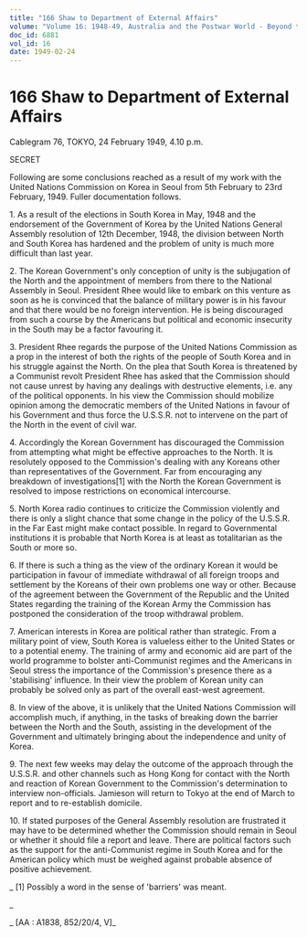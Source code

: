 ```yaml
---
title: "166 Shaw to Department of External Affairs"
volume: "Volume 16: 1948-49, Australia and the Postwar World - Beyond the Region"
doc_id: 6881
vol_id: 16
date: 1949-02-24
---
```


# 166 Shaw to Department of External Affairs

Cablegram 76, TOKYO, 24 February 1949, 4.10 p.m.

SECRET

Following are some conclusions reached as a result of my work with the United Nations Commission on Korea in Seoul from 5th February to 23rd February, 1949. Fuller documentation follows.

1\. As a result of the elections in South Korea in May, 1948 and the endorsement of the Government of Korea by the United Nations General Assembly resolution of 12th December, 1948, the division between North and South Korea has hardened and the problem of unity is much more difficult than last year.

2\. The Korean Government's only conception of unity is the subjugation of the North and the appointment of members from there to the National Assembly in Seoul. President Rhee would like to embark on this venture as soon as he is convinced that the balance of military power is in his favour and that there would be no foreign intervention. He is being discouraged from such a course by the Americans but political and economic insecurity in the South may be a factor favouring it.

3\. President Rhee regards the purpose of the United Nations Commission as a prop in the interest of both the rights of the people of South Korea and in his struggle against the North. On the plea that South Korea is threatened by a Communist revolt President Rhee has asked that the Commission should not cause unrest by having any dealings with destructive elements, i.e. any of the political opponents. In his view the Commission should mobilize opinion among the democratic members of the United Nations in favour of his Government and thus force the U.S.S.R. not to intervene on the part of the North in the event of civil war.

4\. Accordingly the Korean Government has discouraged the Commission from attempting what might be effective approaches to the North. It is resolutely opposed to the Commission's dealing with any Koreans other than representatives of the Government. Far from encouraging any breakdown of investigations[1] with the North the Korean Government is resolved to impose restrictions on economical intercourse.

5\. North Korea radio continues to criticize the Commission violently and there is only a slight chance that some change in the policy of the U.S.S.R. in the Far East might make contact possible. In regard to Governmental institutions it is probable that North Korea is at least as totalitarian as the South or more so.

6\. If there is such a thing as the view of the ordinary Korean it would be participation in favour of immediate withdrawal of all foreign troops and settlement by the Koreans of their own problems one way or other. Because of the agreement between the Government of the Republic and the United States regarding the training of the Korean Army the Commission has postponed the consideration of the troop withdrawal problem.

7\. American interests in Korea are political rather than strategic. From a military point of view, South Korea is valueless either to the United States or to a potential enemy. The training of army and economic aid are part of the world programme to bolster anti-Communist regimes and the Americans in Seoul stress the importance of the Commission's presence there as a 'stabilising' influence. In their view the problem of Korean unity can probably be solved only as part of the overall east-west agreement.

8\. In view of the above, it is unlikely that the United Nations Commission will accomplish much, if anything, in the tasks of breaking down the barrier between the North and the South, assisting in the development of the Government and ultimately bringing about the independence and unity of Korea.

9\. The next few weeks may delay the outcome of the approach through the U.S.S.R. and other channels such as Hong Kong for contact with the North and reaction of Korean Government to the Commission's determination to interview non-officials. Jamieson will return to Tokyo at the end of March to report and to re-establish domicile.

10\. If stated purposes of the General Assembly resolution are frustrated it may have to be determined whether the Commission should remain in Seoul or whether it should file a report and leave. There are political factors such as the support for the anti-Communist regime in South Korea and for the American policy which must be weighed against probable absence of positive achievement.

_ [1] Possibly a word in the sense of 'barriers' was meant.

_

_ [AA : A1838, 852/20/4, V]_
